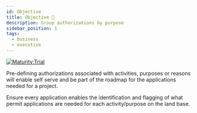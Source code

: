 ```yaml
---
id: Objective
title: Objective 🔬
description: Group authorizations by purpose
sidebar_position: 1
tags:
  - business
  - executive
---
```


[![Maturity:Trial](https://img.shields.io/badge/Maturity-Planning-orange)](/docs/standard#maturity)

Pre-defining authorizations associated with activities, purposes or reasons will enable self serve and be part of the
roadmap for the applications needed for a project.

Ensure every application enables the identification and flagging of what permit applications are needed for each
activity/purpose on the land base.
